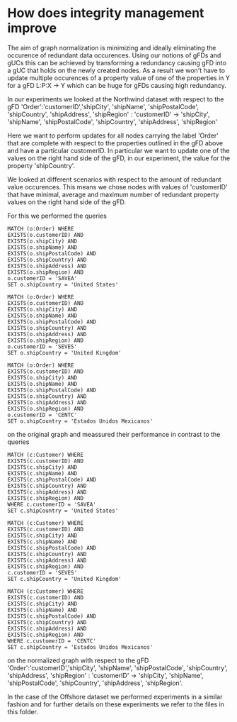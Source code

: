 # How does integrity management improve

The aim of graph normalization is minimizing and ideally eliminating the occurence of redundant data occurences. Using our notions of gFDs and gUCs this can be achieved by transforming a redundancy causing gFD into a gUC that holds on the newly created nodes. As a result we won't have to update multiple occurences of a property value of one of the properties in Y for a gFD L:P:X -> Y which can be huge for gFDs causing high redundancy.

In our experiments we looked at the Northwind dataset with respect to the gFD 'Order':'customerID','shipCity', 'shipName', 'shipPostalCode', 'shipCountry', 'shipAddress', 'shipRegion' : 'customerID' -> 'shipCity', 'shipName', 'shipPostalCode', 'shipCountry', 'shipAddress', 'shipRegion'

Here we want to perform updates for all nodes carrying the label 'Order' that are complete with respect to the properties outlined in the gFD above and have a particular customerID. In particular we want to update one of the values on the right hand side of the gFD, in our experiment, the value for the property 'shipCountry'.

We looked at different scenarios with respect to the amount of redundant value occurences. This means we chose nodes with values of 'customerID' that have minimal, average and maximum number of redundant property values on the right hand side of the gFD.

For this we performed the queries

```
MATCH (o:Order) WHERE
EXISTS(o.customerID) AND
EXISTS(o.shipCity) AND
EXISTS(o.shipName) AND
EXISTS(o.shipPostalCode) AND
EXISTS(o.shipCountry) AND
EXISTS(o.shipAddress) AND
EXISTS(o.shipRegion) AND
o.customerID = 'SAVEA'
SET o.shipCountry = 'United States'
```

```
MATCH (o:Order) WHERE
EXISTS(o.customerID) AND
EXISTS(o.shipCity) AND
EXISTS(o.shipName) AND
EXISTS(o.shipPostalCode) AND
EXISTS(o.shipCountry) AND
EXISTS(o.shipAddress) AND
EXISTS(o.shipRegion) AND
o.customerID = 'SEVES'
SET o.shipCountry = 'United Kingdom'
```

```
MATCH (o:Order) WHERE
EXISTS(o.customerID) AND
EXISTS(o.shipCity) AND
EXISTS(o.shipName) AND
EXISTS(o.shipPostalCode) AND
EXISTS(o.shipCountry) AND
EXISTS(o.shipAddress) AND
EXISTS(o.shipRegion) AND
o.customerID = 'CENTC'
SET o.shipCountry = 'Estados Unidos Mexicanos'
```

on the original graph and meassured their performance in contrast to the queries

```
MATCH (c:Customer) WHERE 
EXISTS(c.customerID) AND
EXISTS(c.shipCity) AND
EXISTS(c.shipName) AND
EXISTS(c.shipPostalCode) AND
EXISTS(c.shipCountry) AND
EXISTS(c.shipAddress) AND
EXISTS(c.shipRegion) AND
WHERE c.customerID = 'SAVEA'
SET c.shipCountry = 'United States'
```

```
MATCH (c:Customer) WHERE 
EXISTS(c.customerID) AND
EXISTS(c.shipCity) AND
EXISTS(c.shipName) AND
EXISTS(c.shipPostalCode) AND
EXISTS(c.shipCountry) AND
EXISTS(c.shipAddress) AND
EXISTS(c.shipRegion) AND
c.customerID = 'SEVES'
SET c.shipCountry = 'United Kingdom'
```

```
MATCH (c:Customer) WHERE 
EXISTS(c.customerID) AND
EXISTS(c.shipCity) AND
EXISTS(c.shipName) AND
EXISTS(c.shipPostalCode) AND
EXISTS(c.shipCountry) AND
EXISTS(c.shipAddress) AND
EXISTS(c.shipRegion) AND
WHERE c.customerID = 'CENTC'
SET c.shipCountry = 'Estados Unidos Mexicanos'
```

on the normalized graph with respect to the gFD 'Order':'customerID','shipCity', 'shipName', 'shipPostalCode', 'shipCountry', 'shipAddress', 'shipRegion' : 'customerID' -> 'shipCity', 'shipName', 'shipPostalCode', 'shipCountry', 'shipAddress', 'shipRegion'.

In the case of the Offshore dataset we performed experiments in a similar fashion and for further details on these experiments we refer to the files in this folder.
